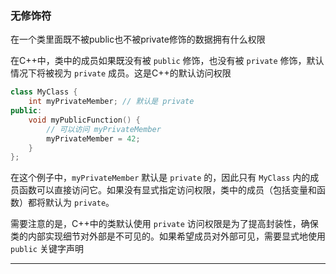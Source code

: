 
### 无修饰符
在一个类里面既不被public也不被private修饰的数据拥有什么权限

在C++中，类中的成员如果既没有被 `public` 修饰，也没有被 `private` 修饰，默认情况下将被视为 `private` 成员。这是C++的默认访问权限

```cpp
class MyClass {
    int myPrivateMember; // 默认是 private
public:
    void myPublicFunction() {
        // 可以访问 myPrivateMember
        myPrivateMember = 42;
    }
};
```

在这个例子中，`myPrivateMember` 默认是 `private` 的，因此只有 `MyClass` 内的成员函数可以直接访问它。如果没有显式指定访问权限，类中的成员（包括变量和函数）都将默认为 `private`。

需要注意的是，C++中的类默认使用 `private` 访问权限是为了提高封装性，确保类的内部实现细节对外部是不可见的。如果希望成员对外部可见，需要显式地使用 `public` 关键字声明

---
